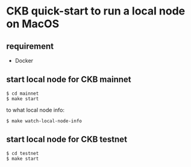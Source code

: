 # CKB quick-start to run a local node on MacOS

## requirement

* Docker

## start local node for CKB mainnet

```
$ cd mainnet
$ make start
```

to what local node info:

```
$ make watch-local-node-info
```

## start local node for CKB testnet

```
$ cd testnet
$ make start
```
